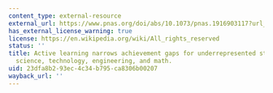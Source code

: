 ```yaml
---
content_type: external-resource
external_url: https://www.pnas.org/doi/abs/10.1073/pnas.1916903117?url_ver=Z39.88-2003&rfr_id=ori%3Arid%3Acrossref.org&rfr_dat=cr_pub++0pubmed
has_external_license_warning: true
license: https://en.wikipedia.org/wiki/All_rights_reserved
status: ''
title: Active learning narrows achievement gaps for underrepresented students in undergraduate
  science, technology, engineering, and math.
uid: 23dfa8b2-93ec-4c34-b795-ca8306b00207
wayback_url: ''
---
```

